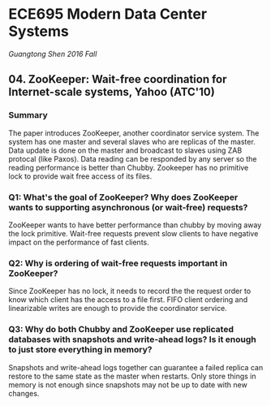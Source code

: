 # ECE695 Modern Data Center Systems
*Guangtong Shen*
*2016 Fall*

## 04. ZooKeeper: Wait-free coordination for Internet-scale systems, Yahoo (ATC'10)

### Summary
The paper introduces ZooKeeper, another coordinator service system. The system has one master and several slaves who are replicas of the master. Data update is done on the master and broadcast to slaves using ZAB protocal (like Paxos). Data reading can be responded by any server so the reading performance is better than Chubby.
Zookeeper has no primitive lock to provide wait free access of its files.


### Q1: What's the goal of ZooKeeper? Why does ZooKeeper wants to supporting asynchronous (or wait-free) requests?

ZooKeeper wants to have better performance than chubby by moving away the lock primitive. Wait-free requests prevent slow clients to have negative impact on the performance of fast clients.

### Q2: Why is ordering of wait-free requests important in ZooKeeper?

Since ZooKeeper has no lock, it needs to record the the request order to know which client has the access to a file first. FIFO client ordering and linearizable writes are enough to provide the coordinator service.

### Q3: Why do both Chubby and ZooKeeper use replicated databases with snapshots and write-ahead logs? Is it enough to just store everything in memory?

Snapshots and write-ahead logs together can guarantee a failed replica can restore to the same state as the master when restarts. Only store things in memory is not enough since snapshots may not be up to date with new changes.  